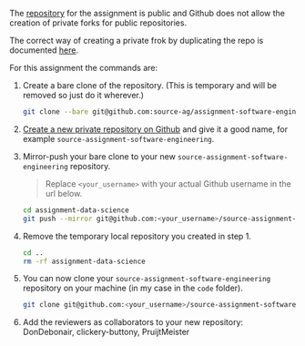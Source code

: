 The [repository](https://github.com/source-ag/assignment-software-engineering) for the assignment 
is public and Github does not allow the creation of private forks for public repositories.

The correct way of creating a private frok by duplicating the repo is documented 
[here](https://help.github.com/articles/duplicating-a-repository/).

For this assignment the commands are:

 1. Create a bare clone of the repository.
    (This is temporary and will be removed so just do it wherever.)
    ```bash
    git clone --bare git@github.com:source-ag/assignment-software-engineering.git
    ```

 2. [Create a new private repository on Github](https://help.github.com/articles/creating-a-new-repository/) and give it a good name, for example                 `source-assignment-software-engineering`.

 3. Mirror-push your bare clone to your new `source-assignment-software-engineering` repository.
    > Replace `<your_username>` with your actual Github username in the url below.
    
    ```bash
    cd assignment-data-science
    git push --mirror git@github.com:<your_username>/source-assignment-software-engineering.git
    ```

 4. Remove the temporary local repository you created in step 1.
    ```bash
    cd ..
    rm -rf assignment-data-science
    ```
    
 5. You can now clone your `source-assignment-software-engineering` repository on your machine (in my case in the `code` folder).
    ```bash
    git clone git@github.com:<your_username>/source-assignment-software-engineering.git
    ```

 6. Add the reviewers as collaborators to your new repository: DonDebonair, clickery-buttony, PruijtMeister
